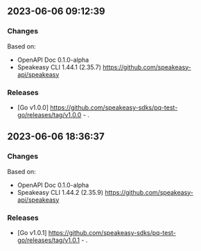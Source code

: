 

## 2023-06-06 09:12:39
### Changes
Based on:
- OpenAPI Doc 0.1.0-alpha 
- Speakeasy CLI 1.44.1 (2.35.7) https://github.com/speakeasy-api/speakeasy
### Releases
- [Go v1.0.0] https://github.com/speakeasy-sdks/pq-test-go/releases/tag/v1.0.0 - .

## 2023-06-06 18:36:37
### Changes
Based on:
- OpenAPI Doc 0.1.0-alpha 
- Speakeasy CLI 1.44.2 (2.35.9) https://github.com/speakeasy-api/speakeasy
### Releases
- [Go v1.0.1] https://github.com/speakeasy-sdks/pq-test-go/releases/tag/v1.0.1 - .